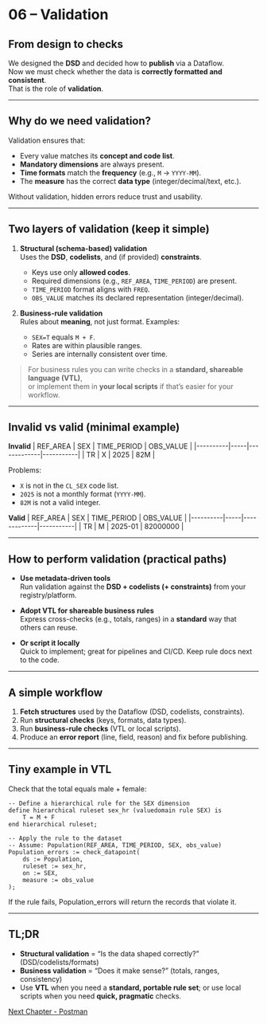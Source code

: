 # 06 – Validation

## From design to checks

We designed the **DSD** and decided how to **publish** via a Dataflow.  
Now we must check whether the data is **correctly formatted and consistent**.  
That is the role of **validation**.

---

## Why do we need validation?

Validation ensures that:
- Every value matches its **concept and code list**.
- **Mandatory dimensions** are always present.
- **Time formats** match the **frequency** (e.g., `M` → `YYYY-MM`).
- The **measure** has the correct **data type** (integer/decimal/text, etc.).

Without validation, hidden errors reduce trust and usability.

---

## Two layers of validation (keep it simple)

1) **Structural (schema-based) validation**  
   Uses the **DSD**, **codelists**, and (if provided) **constraints**.  
   - Keys use only **allowed codes**.  
   - Required dimensions (e.g., `REF_AREA`, `TIME_PERIOD`) are present.  
   - `TIME_PERIOD` format aligns with `FREQ`.  
   - `OBS_VALUE` matches its declared representation (integer/decimal).

2) **Business-rule validation**  
   Rules about **meaning**, not just format. Examples:  
   - `SEX=T` equals `M + F`.  
   - Rates are within plausible ranges.  
   - Series are internally consistent over time.

> For business rules you can write checks in a **standard, shareable language (VTL)**,  
> or implement them in **your local scripts** if that’s easier for your workflow.

---

## Invalid vs valid (minimal example)

**Invalid**
| REF_AREA | SEX | TIME_PERIOD | OBS_VALUE |
|----------|-----|-------------|-----------|
| TR       | X   | 2025        | 82M       |

Problems:
- `X` is not in the `CL_SEX` code list.
- `2025` is not a monthly format (`YYYY-MM`).
- `82M` is not a valid integer.

**Valid**
| REF_AREA | SEX | TIME_PERIOD | OBS_VALUE |
|----------|-----|-------------|-----------|
| TR       | M   | 2025-01     | 82000000  |

---

## How to perform validation (practical paths)

- **Use metadata-driven tools**  
  Run validation against the **DSD + codelists (+ constraints)** from your registry/platform.

- **Adopt VTL for shareable business rules**  
  Express cross-checks (e.g., totals, ranges) in a **standard** way that others can reuse.

- **Or script it locally**  
  Quick to implement; great for pipelines and CI/CD. Keep rule docs next to the code.

---

## A simple workflow

1. **Fetch structures** used by the Dataflow (DSD, codelists, constraints).  
2. Run **structural checks** (keys, formats, data types).  
3. Run **business-rule checks** (VTL or local scripts).  
4. Produce an **error report** (line, field, reason) and fix before publishing.

---

## Tiny example in VTL

Check that the total equals male + female:

```vtl
-- Define a hierarchical rule for the SEX dimension
define hierarchical ruleset sex_hr (valuedomain rule SEX) is
    T = M + F
end hierarchical ruleset;

-- Apply the rule to the dataset
-- Assume: Population(REF_AREA, TIME_PERIOD, SEX, obs_value)
Population_errors := check_datapoint(
    ds := Population,
    ruleset := sex_hr,
    on := SEX,
    measure := obs_value
);
```
If the rule fails, Population_errors will return the records that violate it.

---

## TL;DR

- **Structural validation** = “Is the data shaped correctly?” (DSD/codelists/formats)  
- **Business validation** = “Does it make sense?” (totals, ranges, consistency)  
- Use **VTL** when you need a **standard, portable rule set**; or use local scripts when you need **quick, pragmatic** checks.

[Next Chapter - Postman](https://github.com/kurtaranexpress/sdmx/blob/main/guides/en/07%20-%20Postman.md)
